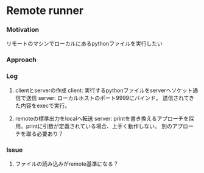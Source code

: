 # Remote runner

### Motivation
リモートのマシンでローカルにあるpythonファイルを実行したい

### Approach


### Log
1. clientとserverの作成
    client:
    実行するpythonファイルをserverへソケット通信で送信
    server:
    ローカルホストのポート9999にバインド。
    送信されてきた内容をexecで実行。

2. remoteの標準出力をlocalへ転送
    server:
    printを書き換えるアプローチを採用。printに引数が定義されている場合、上手く動作しない。
    別のアプローチを取る必要あり？


### Issue
1. ファイルの読み込みがremote基準になる？

